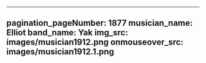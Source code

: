 ------
pagination_pageNumber: 1877
musician_name: Elliot
band_name: Yak
img_src: images/musician1912.png
onmouseover_src: images/musician1912.1.png
------